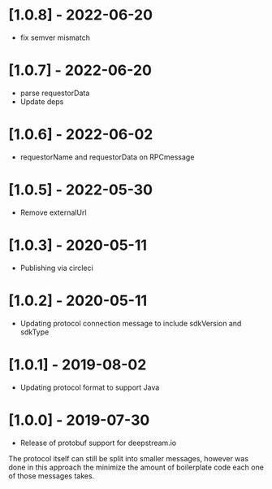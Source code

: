 # [1.0.8] - 2022-06-20

- fix semver mismatch

# [1.0.7] - 2022-06-20

- parse requestorData
- Update deps

# [1.0.6] - 2022-06-02

- requestorName and requestorData on RPCmessage

# [1.0.5] - 2022-05-30

- Remove externalUrl

# [1.0.3] - 2020-05-11

- Publishing via circleci

# [1.0.2] - 2020-05-11

- Updating protocol connection message to include sdkVersion and sdkType

# [1.0.1] - 2019-08-02

- Updating protocol format to support Java

# [1.0.0] - 2019-07-30

- Release of protobuf support for deepstream.io

The protocol itself can still be split into smaller messages, however was done in this
approach the minimize the amount of boilerplate code each one of those messages takes.



